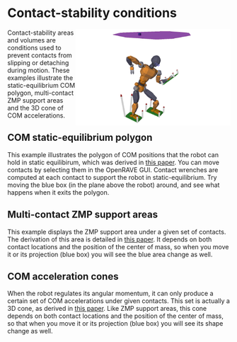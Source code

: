 # Contact-stability conditions

<img align="right" src="../../doc/source/images/static_equilibrium_polygon.png" width="350" />
    
Contact-stability areas and volumes are conditions used to prevent contacts
from slipping or detaching during motion. These examples illustrate the
static-equilibrium COM polygon, multi-contact ZMP support areas and the 3D cone
of COM accelerations.

## COM static-equilibrium polygon

This example illustrates the polygon of COM positions that the robot can hold
in static equilibirum, which was derived in [this
paper](https://doi.org/10.1109/TRO.2008.2001360). You can move contacts by
selecting them in the OpenRAVE GUI. Contact wrenches are computed at each
contact to support the robot in static-equilibrium. Try moving the blue box (in
the plane above the robot) around, and see what happens when it exits the
polygon.

## Multi-contact ZMP support areas

This example displays the ZMP support area under a given set of contacts. The
derivation of this area is detailed in [this
paper](https://scaron.info/research/tro-2016.html). It depends on both contact
locations and the position of the center of mass, so when you move it or its
projection (blue box) you will see the blue area change as well.

## COM acceleration cones

When the robot regulates its angular momentum, it can only produce a certain
set of COM accelerations under given contacts. This set is actually a 3D cone,
as derived in [this paper](https://scaron.info/research/humanoids-2016.html).
Like ZMP support areas, this cone depends on both contact locations and the
position of the center of mass, so that when you move it or its projection
(blue box) you will see its shape change as well.
